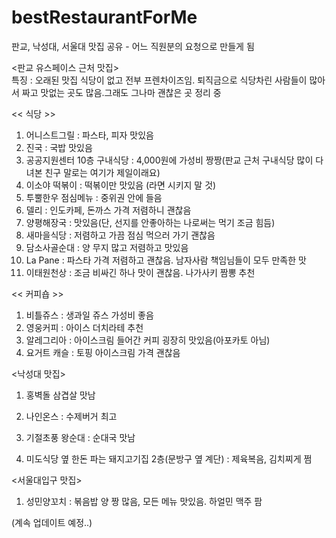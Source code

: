 bestRestaurantForMe
===================

판교, 낙성대, 서울대 맛집 공유 - 어느 직원분의 요청으로 만들게 됨

<판교 유스페이스 근처 맛집>  
특징 : 오래된 맛집 식당이 없고 전부 프렌차이즈임. 퇴직금으로 식당차린 사람들이 많아서 짜고 맛없는 곳도 많음.그래도 그나마 괜찮은 곳 정리 중  

<< 식당 >>  
1. 어니스트그릴 : 파스타, 피자 맛있음  
2. 진국 : 국밥 맛있음  
3. 공공지원센터 10층 구내식당 : 4,000원에 가성비 짱짱(판교 근처 구내식당 많이 다녀본 친구 말로는 여기가 제일이래요)  
4. 이소야 떡볶이 : 떡볶이만 맛있음 (라면 시키지 말 것)  
5. 투뿔한우 점심메뉴 : 중위권 안에 들음  
6. 델리 : 인도카페, 돈까스 가격 저렴하니 괜찮음
7. 양평해장국 : 맛있음(단, 선지를 안좋아하는 나로써는 먹기 조금 힘듬)  
8. 새마을식당 : 저렴하고 가끔 점심 먹으러 가기 괜찮음  
9. 담소사골순대 : 양 무지 많고 저렴하고 맛있음  
10. La Pane : 파스타 가격 저렴하고 괜찮음. 남자사람 책임님들이 모두 만족한 맛  
11. 이태원천상 : 조금 비싸긴 하나 맛이 괜찮음. 나가사키 짬뽕 추천 
 

<< 커피숍 >>

1. 비틀쥬스 : 생과일 쥬스 가성비 좋음  
2. 영웅커피 : 아이스 더치라테 추천  
3. 알레그리아 : 아이스크림 들어간 커피 굉장히 맛있음(아포카토 아님)  
4. 요거트 캐슬 : 토핑 아이스크림 가격 괜찮음  




<낙성대 맛집>

1. 홍벽돌 삼겹살 맛남

2. 나인온스 : 수제버거 최고

3. 기절초풍 왕순대 : 순대국 맛남

4. 미도식당 옆 한돈 파는 돼지고기집 2층(문방구 옆 계단) : 제육복음, 김치찌게 쩜

<서울대입구 맛집>

1. 성민양꼬치 : 볶음밥 양 짱 많음, 모든 메뉴 맛있음. 하얼민 맥주 팜


(계속 업데이트 예정..)
